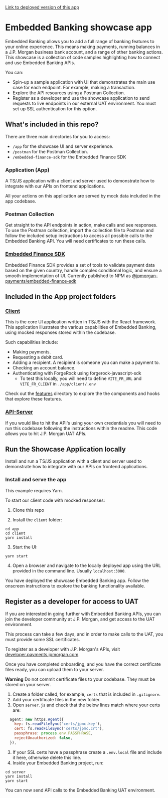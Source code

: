 [Link to deployed version of this app](https://www.embedded-banking-dev.com)

# Embedded Banking showcase app

Embedded Banking allows you to add a full range of banking features to your online experience. This means making payments, running balances in a J.P. Morgan business bank account, and a range of other banking actions. This showcase is a collection of code samples highlighting how to connect and use Embedded Banking APIs.

You can:

- Spin-up a sample application with UI that demonstrates the main use case for each endpoint. For example, making a transaction.
- Explore the API resources using a Postman Collection.
- Register as a developer and use the showcase application to send requests to live endpoints in our external UAT environment. You must set up SSL authentication for this option.

## What's included in this repo?

There are three main directories for you to access:

- `/app` for the showcase UI and server experience.
- `/postman` for the Postman Collection.
- `/embedded-finance-sdk` for the Embedded Finance SDK

### Application (App)

A TS/JS application with a client and server used to demonstrate how to integrate with our APIs on frontend applications.

All your actions on this application are served by mock data included in the app codebase.

### Postman Collection

Get straight to the API endpoints in action, make calls and see responses.
To use the Postman collection, import the collection file to Postman and follow the included setup instructions to access all possible calls to the Embedded Banking API. You will need certificates to run these calls.

### [Embedded Finance SDK](./embedded-finance-sdk/)

Embedded Finance SDK provides a set of tools to validate payment data based on the given country, handle complex conditional logic, and ensure a smooth implementation of UI. Currently published to NPM as [@jpmorgan-payments/embedded-finance-sdk](https://www.npmjs.com/package/@jpmorgan-payments/embedded-finance-sdk)

## Included in the App project folders

### [Client](./app/client/)

This is the core UI application written in TS/JS with the React framework. This application illustrates the various capabilities of Embedded Banking, using mocked responses stored within the codebase.

Such capabilities include:

- Making payments.
- Requesting a debit card.
- Adding a recipient. A recipient is someone you can make a payment to.
- Checking an account balance.
- Authenticating with ForgeRock using forgerock-javascript-sdk
  - To test this locally, you will need to define `VITE_FR_URL` and `VITE_FR_CLIENT` in `./app/client/.env`

Check out the [features](./app/client/src/features/) directory to explore the the components and hooks that explore these features.

### [API-Server](./app/server/)

If you would like to hit the API's using your own credentials you will need to run this codebase following the instructions within the readme. This code allows you to hit J.P. Morgan UAT APIs.

## Run the Showcase Application locally

Install and run a TS/JS application with a client and server used to demonstrate how to integrate with our APIs on frontend applications.

### Install and serve the app

This example requires Yarn.

To start our client code with mocked responses:

1. Clone this repo

2. Install the `client` folder:

```
cd app
cd client
yarn install
```

3. Start the UI:

```
yarn start
```

4. Open a browser and navigate to the locally deployed app using the URL provided in the command line. Usually `localhost:3000`.

You have deployed the showcase Embedded Banking app. Follow the onscreen instructions to explore the banking functionality available.

## Register as a developer for access to UAT

If you are interested in going further with Embedded Banking APIs, you can join the developer community at J.P. Morgan, and get access to the UAT environment.

This process can take a few days, and in order to make calls to the UAT, you must provide some SSL certificates.

To register as a developer with J.P. Morgan's APIs, visit [developer.payments.jpmorgan.com](https://developer.payments.jpmorgan.com).

Once you have completed onboarding, and you have the correct certificate files ready, you can upload them to your server.

**Warning**
Do not commit certificate files to your codebase. They must be stored on your server.

1. Create a folder called, for example, `certs` that is included in `.gitignore`.
2. Add your certificate files in the new folder.
3. Open `server.js` and check that the below lines match where your certs are:

```js
  agent: new https.Agent({
    key: fs.readFileSync('certs/jpmc.key'),
    cert: fs.readFileSync('certs/jpmc.crt'),
    passphrase: process.env.PASSPHRASE,
    rejectUnauthorized: false,
  }),
```

3. If your SSL certs have a passphrase create a `.env.local` file and include it
   here, otherwise delete this line.
4. Inside your Embedded Banking project, run:

```console
cd server
yarn install
yarn start
```

You can now send API calls to the Embedded Banking UAT environment.
